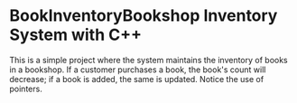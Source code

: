 # BookInventoryBookshop Inventory System with C++
This is a simple project where the system maintains the inventory of books in a bookshop. If a customer purchases a book, the book's count will decrease; if a book is added, the same is updated. Notice the use of pointers.
